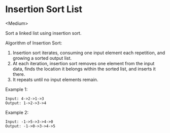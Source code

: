 # Insertion Sort List

\<Medium>

Sort a linked list using insertion sort.

Algorithm of Insertion Sort:
1. Insertion sort iterates, consuming one input element each repetition, and
   growing a sorted output list.
2. At each iteration, insertion sort removes one element from the input data,
   finds the location it belongs within the sorted list, and inserts it there.
3. It repeats until no input elements remain.

Example 1:

```
Input: 4->2->1->3
Output: 1->2->3->4
```

Example 2:

```
Input: -1->5->3->4->0
Output: -1->0->3->4->5
```
